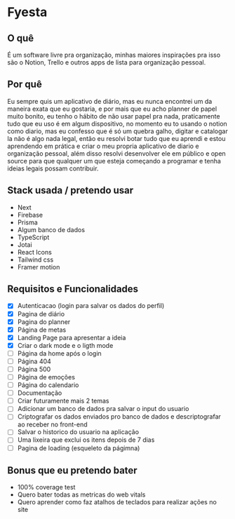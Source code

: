 # Fyesta

## O quê

É um software livre pra organização, minhas maiores inspirações pra isso são o Notion, Trello e outros apps de lista para organização pessoal.

## Por quê

Eu sempre quis um aplicativo de diário, mas eu nunca encontrei um da maneira exata que eu gostaria, e por mais que eu acho planner de papel muito bonito, eu tenho o hábito de não usar
papel pra nada, praticamente tudo que eu uso é em algum dispositivo, no momento eu to usando o notion como diario, mas eu confesso que é só um quebra galho, digitar e catalogar la não é algo nada legal, então eu resolvi botar tudo que eu aprendi e estou aprendendo em prática e criar o meu propria aplicativo de diario e organização pessoal, além disso resolvi desenvolver ele em público e open source para que qualquer um que esteja começando a programar e tenha ideias legais possam contribuir.

## Stack usada / pretendo usar

- Next
- Firebase
- Prisma
- Algum banco de dados
- TypeScript
- Jotai
- React Icons
- Tailwind css
- Framer motion

## Requisitos e Funcionalidades

- [x] Autenticacao (login para salvar os dados do perfil)
- [x] Pagina de diário
- [x] Pagina do planner
- [x] Página de metas
- [x] Landing Page para apresentar a ideia
- [x] Criar o dark mode e o ligth mode
- [ ] Página da home após o login
- [ ] Página 404
- [ ] Página 500
- [ ] Página de emoções
- [ ] Página do calendario
- [ ] Documentação
- [ ] Criar futuramente mais 2 temas
- [ ] Adicionar um banco de dados pra salvar o input do usuario
- [ ] Criptografar os dados enviados pro banco de dados e descriptografar ao receber no front-end
- [ ] Salvar o historico do usuario na aplicação
- [ ] Uma lixeira que exclui os itens depois de 7 dias
- [ ] Pagina de loading (esqueleto da págimna)

## Bonus que eu pretendo bater

- 100% coverage test
- Quero bater todas as metricas do web vitals
- Quero aprender como faz atalhos de teclados para realizar ações no site
